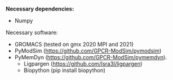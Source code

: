 **Necessary dependencies:**
- Numpy

Necessary software:
- GROMACS (tested on gmx 2020 MPI and 2021)
- PyModSim (https://github.com/GPCR-ModSim/pymodsim)
- PyMemDyn (https://github.com/GPCR-ModSim/pymemdyn).
  - Ligpargen (https://github.com/Isra3l/ligpargen)
  - Biopython (pip install biopython)
